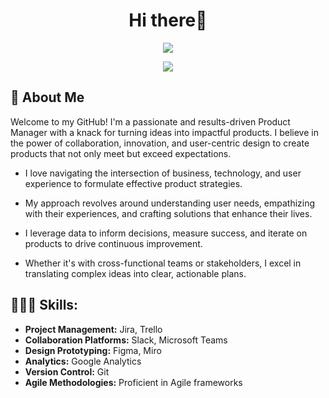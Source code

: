 <!--### Hi there 👋

**Martatara/martatara** is a ✨ _special_ ✨ repository because its `README.md` (this file) appears on your GitHub profile.

Here are some ideas to get you started:

- 🔭 I’m currently working on ...
- 🌱 I’m currently learning ...
- 👯 I’m looking to collaborate on ...
- 🤔 I’m looking for help with ...
- 💬 Ask me about ...
- 📫 How to reach me: ...
- 😄 Pronouns: ...
- ⚡ Fun fact: ...
-->


<h1 align="center">Hi there👋</h1>
<p align="center">
  <a href="https://github.com/[YourGitHubUsername]">
    <img src="https://readme-typing-svg.herokuapp.com?lines=Product+Enthusiast+%F0%9F%9A%80;Jira%2C+Trello%2C+Figma+%E2%9C%A8;Miro%2C+Slack%2C+Google+Analytics+%F0%9F%9A%80;Git%2C+Agile%2C+Always+Learning+%F0%9F%93%9A&center=true&width=450&height=45">


  </a>
</p>

<p align="center">
  <img src="https://i.imgur.com/A6bWGFl.gif"/>
</p>

## 🐾 About Me

Welcome to my GitHub! I'm a passionate and results-driven Product Manager with a knack for turning ideas into impactful products. I believe in the power of collaboration, innovation, and user-centric design to create products that not only meet but exceed expectations.

- I love navigating the intersection of business, technology, and user experience to formulate effective product strategies.

- My approach revolves around understanding user needs, empathizing with their experiences, and crafting solutions that enhance their lives.

- I leverage data to inform decisions, measure success, and iterate on products to drive continuous improvement.

- Whether it's with cross-functional teams or stakeholders, I excel in translating complex ideas into clear, actionable plans.

## 👩🏻‍💻 Skills:

- **Project Management:** Jira, Trello
- **Collaboration Platforms:** Slack, Microsoft Teams
- **Design Prototyping:** Figma, Miro
- **Analytics:** Google Analytics
- **Version Control:** Git
- **Agile Methodologies:** Proficient in Agile frameworks

